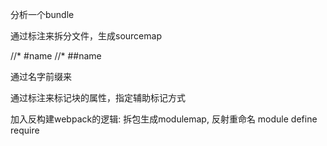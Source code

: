 分析一个bundle

通过标注来拆分文件，生成sourcemap

//* #name
//* ##name

通过名字前缀来

通过标注来标记块的属性，指定辅助标记方式


加入反构建webpack的逻辑:
拆包生成modulemap,
反射重命名 module define require
